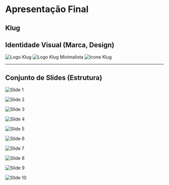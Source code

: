 # Apresentação Final

## Klug

## Identidade Visual (Marca, Design)

![Logo Klug](./images/klug-logo.jpg)
![Logo Klug Minimalista](./images/klug-logo-k.jpg)
![Icone Klug](./images/klug-icone.jpg)

* * *

## Conjunto de Slides (Estrutura)

![Slide 1](./images/SlideFInal(1).jpg)

![Slide 2](./images/SlideFinal(2).jpg)

![Slide 3](./images/SlideFinal(3).jpg)

![Slide 4](./images/SlideFinal(4).jpg)

![Slide 5](./images/SlideFinal(5).jpg)

![Slide 6](./images/SlideFinal(6).jpg)

![Slide 7](./images/SlideFinal(7).jpg)

![Slide 8](./images/SlideFinal(8).jpg)

![Slide 9](./images/SlideFinal(9).jpg)

![Slide 10](./images/SlideFinal(10).jpg)




